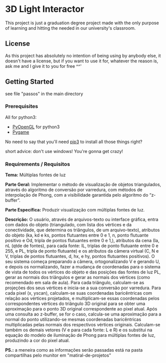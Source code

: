 # 3D Light Interactor
This project is just a graduation degree project made with the only purpose of learning and hitting the needed in our university's classroom.

## License

As this project has absolutely no intention of being using by anybody else, it doesn't have a license, but if you want to use it for, whatever the reason is, ask me and I give it to you for free ^^'

## Getting Started

see file "passos" in the main directory

### Prerequisites

All for python3:

* [PyOpenGL](https://www.python.org/downloads/) for python3
* [Pygame](https://www.pygame.org/news) 

No need to say that you'll need [pip3](https://stackoverflow.com/questions/33906336/where-is-pip3-installing-modules) to install all those things right?

short advice: don't use windows! You're gonna get crazy!

### Requirements / Requisitos

**Tema:** Múltiplas fontes de luz

**Parte Geral:** Implementar o método de visualização de objetos triangulados, através do algoritmo de conversão por varredura, com métodos de interpolação de Phong, com a visibilidade garantida pelo algoritmo do “z-buffer”.

**Parte Específica:** Produzir visualização com múltiplas fontes de luz.

**Descrição:** O usuário, através de arquivos-texto ou interface gráfica, entra com dados do objeto (triangulado, com lista dos vértices e da conectividade, que determina os triângulos, de um arquivo-texto), atributos do objeto (ka, kd e ks, pontos flutuantes entre 0 e 1, n, ponto flutuante positivo e Od, tripla de pontos flutuantes entre 0 e 1,), atributos da cena (Ia, nL (qtde de fontes), para cada fonte: IL, triplas de ponto flutuante entre 0 e 255, e PL, tripla de ponto flutuante) e os atributos da câmera virtual (C, N e V, triplas de pontos flutuantes, d, hx, e hy, pontos flutuantes positivos). O seu sistema começa preparando a câmera, ortogonalizando V e gerando U, e depois os normalizando, fazer a mudança de coordenadas para o sistema de vista de todos os vértices do objeto e das posições das fontes de luz PL, gerar as normais dos triângulos e gerar as normais dos vértices (como recomendado em sala de aula). Para cada triângulo, calculam-se as projeções dos seus vértices e inicia-se a sua conversão por varredura. Para cada pixel (x, yscan), calculam-se suas coordenadas baricêntricas com relação aos vértices projetados, e multiplicam-se essas coordenadas pelos correspondentes vértices do triângulo 3D original para se obter uma aproximação para o ponto 3D original correspondente ao pixel atual. Após uma consulta ao z-buffer, se for o caso, calcula-se uma aproximação para a normal do ponto utilizando-se mesmas coordenadas baricêntricas multiplicadas pelas normais dos respectivos vértices originais. Calculam-se também os demais vetores (V e para cada fonte: L e R) e os substitui na equação do modelo de iluminação de Phong para múltiplas fontes de luz, produzindo a cor do pixel atual.

**PS.:** a meneira como as informações serão passadas está na pasta compartilhas pelo munitor em "matiral-de-projetos"